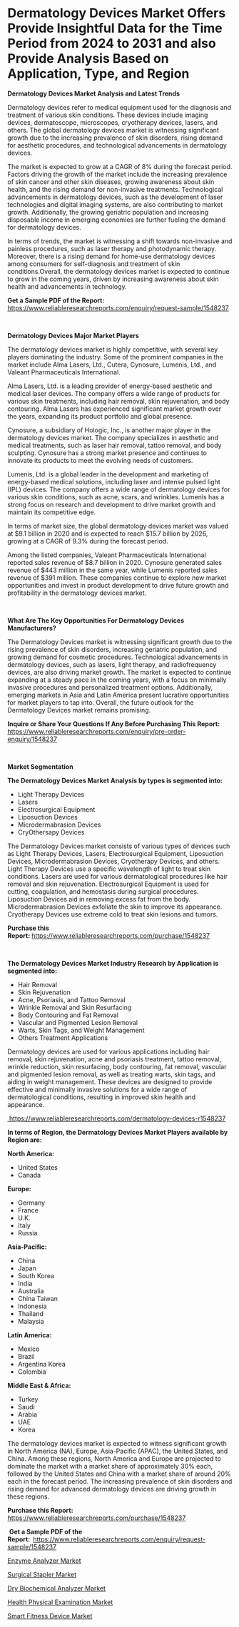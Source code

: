 <p><h1>Dermatology Devices Market Offers Provide Insightful Data for the Time Period from 2024 to 2031 and also Provide Analysis Based on Application, Type, and Region</h1></p><p><strong>Dermatology Devices Market Analysis and Latest Trends</strong></p>
<p><p>Dermatology devices refer to medical equipment used for the diagnosis and treatment of various skin conditions. These devices include imaging devices, dermatoscope, microscopes, cryotherapy devices, lasers, and others. The global dermatology devices market is witnessing significant growth due to the increasing prevalence of skin disorders, rising demand for aesthetic procedures, and technological advancements in dermatology devices.</p><p>The market is expected to grow at a CAGR of 8% during the forecast period. Factors driving the growth of the market include the increasing prevalence of skin cancer and other skin diseases, growing awareness about skin health, and the rising demand for non-invasive treatments. Technological advancements in dermatology devices, such as the development of laser technologies and digital imaging systems, are also contributing to market growth. Additionally, the growing geriatric population and increasing disposable income in emerging economies are further fueling the demand for dermatology devices.</p><p>In terms of trends, the market is witnessing a shift towards non-invasive and painless procedures, such as laser therapy and photodynamic therapy. Moreover, there is a rising demand for home-use dermatology devices among consumers for self-diagnosis and treatment of skin conditions.Overall, the dermatology devices market is expected to continue to grow in the coming years, driven by increasing awareness about skin health and advancements in technology.</p></p>
<p><strong>Get a Sample PDF of the Report:&nbsp;</strong> <a href="https://www.reliableresearchreports.com/enquiry/request-sample/1548237">https://www.reliableresearchreports.com/enquiry/request-sample/1548237</a></p>
<p>&nbsp;</p>
<p><strong>Dermatology Devices Major Market Players</strong></p>
<p><p>The dermatology devices market is highly competitive, with several key players dominating the industry. Some of the prominent companies in the market include Alma Lasers, Ltd., Cutera, Cynosure, Lumenis, Ltd., and Valeant Pharmaceuticals International.</p><p>Alma Lasers, Ltd. is a leading provider of energy-based aesthetic and medical laser devices. The company offers a wide range of products for various skin treatments, including hair removal, skin rejuvenation, and body contouring. Alma Lasers has experienced significant market growth over the years, expanding its product portfolio and global presence.</p><p>Cynosure, a subsidiary of Hologic, Inc., is another major player in the dermatology devices market. The company specializes in aesthetic and medical treatments, such as laser hair removal, tattoo removal, and body sculpting. Cynosure has a strong market presence and continues to innovate its products to meet the evolving needs of customers.</p><p>Lumenis, Ltd. is a global leader in the development and marketing of energy-based medical solutions, including laser and intense pulsed light (IPL) devices. The company offers a wide range of dermatology devices for various skin conditions, such as acne, scars, and wrinkles. Lumenis has a strong focus on research and development to drive market growth and maintain its competitive edge.</p><p>In terms of market size, the global dermatology devices market was valued at $9.1 billion in 2020 and is expected to reach $15.7 billion by 2026, growing at a CAGR of 9.3% during the forecast period. </p><p>Among the listed companies, Valeant Pharmaceuticals International reported sales revenue of $8.7 billion in 2020. Cynosure generated sales revenue of $443 million in the same year, while Lumenis reported sales revenue of $391 million. These companies continue to explore new market opportunities and invest in product development to drive future growth and profitability in the dermatology devices market.</p></p>
<p>&nbsp;</p>
<p><strong>What Are The Key Opportunities For Dermatology Devices Manufacturers?</strong></p>
<p><p>The Dermatology Devices market is witnessing significant growth due to the rising prevalence of skin disorders, increasing geriatric population, and growing demand for cosmetic procedures. Technological advancements in dermatology devices, such as lasers, light therapy, and radiofrequency devices, are also driving market growth. The market is expected to continue expanding at a steady pace in the coming years, with a focus on minimally invasive procedures and personalized treatment options. Additionally, emerging markets in Asia and Latin America present lucrative opportunities for market players to tap into. Overall, the future outlook for the Dermatology Devices market remains promising.</p></p>
<p><strong>Inquire or Share Your Questions If Any Before Purchasing This Report:</strong> <a href="https://www.reliableresearchreports.com/enquiry/pre-order-enquiry/1548237">https://www.reliableresearchreports.com/enquiry/pre-order-enquiry/1548237</a></p>
<p>&nbsp;</p>
<p><strong>Market Segmentation</strong></p>
<p><strong>The Dermatology Devices Market Analysis by types is segmented into:</strong></p>
<p><ul><li>Light Therapy Devices</li><li>Lasers</li><li>Electrosurgical Equipment</li><li>Liposuction Devices</li><li>Microdermabrasion Devices</li><li>CryOthersapy Devices</li></ul></p>
<p><p>The Dermatology Devices market consists of various types of devices such as Light Therapy Devices, Lasers, Electrosurgical Equipment, Liposuction Devices, Microdermabrasion Devices, Cryotherapy Devices, and others. Light Therapy Devices use a specific wavelength of light to treat skin conditions. Lasers are used for various dermatological procedures like hair removal and skin rejuvenation. Electrosurgical Equipment is used for cutting, coagulation, and hemostasis during surgical procedures. Liposuction Devices aid in removing excess fat from the body. Microdermabrasion Devices exfoliate the skin to improve its appearance. Cryotherapy Devices use extreme cold to treat skin lesions and tumors.</p></p>
<p><strong>Purchase this Report:&nbsp;</strong><a href="https://www.reliableresearchreports.com/purchase/1548237">https://www.reliableresearchreports.com/purchase/1548237</a></p>
<p>&nbsp;</p>
<p><strong>The Dermatology Devices Market Industry Research by Application is segmented into:</strong></p>
<p><ul><li>Hair Removal</li><li>Skin Rejuvenation</li><li>Acne, Psoriasis, and Tattoo Removal</li><li>Wrinkle Removal and Skin Resurfacing</li><li>Body Contouring and Fat Removal</li><li>Vascular and Pigmented Lesion Removal</li><li>Warts, Skin Tags, and Weight Management</li><li>Others Treatment Applications</li></ul></p>
<p><p>Dermatology devices are used for various applications including hair removal, skin rejuvenation, acne and psoriasis treatment, tattoo removal, wrinkle reduction, skin resurfacing, body contouring, fat removal, vascular and pigmented lesion removal, as well as treating warts, skin tags, and aiding in weight management. These devices are designed to provide effective and minimally invasive solutions for a wide range of dermatological conditions, resulting in improved skin health and appearance.</p></p>
<p><a href="https://www.reliableresearchreports.com/dermatology-devices-r1548237">&nbsp;https://www.reliableresearchreports.com/dermatology-devices-r1548237</a></p>
<p><strong>In terms of Region, the Dermatology Devices Market Players available by Region are:</strong></p>
<p>
    <p> <strong> North America: </strong>
        <ul>
            <li>United States</li>
            <li>Canada</li>
        </ul>
        </p> 
    <p> <strong> Europe: </strong>
        <ul>
            <li>Germany</li>
            <li>France</li>
            <li>U.K.</li>
            <li>Italy</li>
            <li>Russia</li>
        </ul>
        </p> 
    <p> <strong> Asia-Pacific: </strong>
        <ul>
            <li>China</li>
            <li>Japan</li>
            <li>South Korea</li>
            <li>India</li>
            <li>Australia</li>
            <li>China Taiwan</li>
            <li>Indonesia</li>
            <li>Thailand</li>
            <li>Malaysia</li>
        </ul>
        </p> 
    <p> <strong> Latin America: </strong>
        <ul>
            <li>Mexico</li>
            <li>Brazil</li>
            <li>Argentina Korea</li>
            <li>Colombia</li>
        </ul>
        </p> 
    <p> <strong> Middle East & Africa: </strong>
        <ul>
            <li>Turkey</li>
            <li>Saudi</li>
            <li>Arabia</li>
            <li>UAE</li>
            <li>Korea</li>
        </ul>
    </p>
    </p>
<p><p>The dermatology devices market is expected to witness significant growth in North America (NA), Europe, Asia-Pacific (APAC), the United States, and China. Among these regions, North America and Europe are projected to dominate the market with a market share of approximately 30% each, followed by the United States and China with a market share of around 20% each in the forecast period. The increasing prevalence of skin disorders and rising demand for advanced dermatology devices are driving growth in these regions.</p></p>
<p><strong>Purchase this Report: </strong><a href="https://www.reliableresearchreports.com/purchase/1548237">https://www.reliableresearchreports.com/purchase/1548237</a></p>
<p>&nbsp;<strong>Get a Sample PDF of the Report:&nbsp;&nbsp;</strong><a href="https://www.reliableresearchreports.com/enquiry/request-sample/1548237">https://www.reliableresearchreports.com/enquiry/request-sample/1548237</a></p>
<p><strong></strong></p>
<p><p><a href="https://github.com/gcimaudf65/Market-Research-Report-List-2/blob/main/enzyme-analyzer-market.md">Enzyme Analyzer Market</a></p><p><a href="https://github.com/prosalinda88/Market-Research-Report-List-6/blob/main/surgical-stapler-market.md">Surgical Stapler Market</a></p><p><a href="https://github.com/dmmanir420/Market-Research-Report-List-2/blob/main/dry-biochemical-analyzer-market.md">Dry Biochemical Analyzer Market</a></p><p><a href="https://github.com/globismark/Market-Research-Report-List-4/blob/main/health-physical-examination-market.md">Health Physical Examination Market</a></p><p><a href="https://github.com/susanjprice2023/Market-Research-Report-List-2/blob/main/smart-fitness-device-market.md">Smart Fitness Device Market</a></p></p>